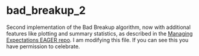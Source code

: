 # bad_breakup_2
Second implementation of the Bad Breakup algorithm, now with additional features like plotting and summary statistics, as described in the [Managing Expectations EAGER repo](https://github.com/BahlaiLab/Managing_expectations_EAGER). I am modifying this file. If you can see this you have permission to celebrate.
